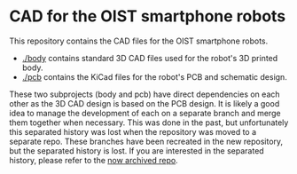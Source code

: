 # CAD for the OIST smartphone robots

This repository contains the CAD files for the OIST smartphone robots.

- [./body](./body) contains standard 3D CAD files used for the robot's 3D printed body.
- [./pcb](./pcb) contains the KiCad files for the robot's PCB and schematic design.

These two subprojects (body and pcb) have direct dependencies on each other as the 3D CAD design is based on the PCB design. It is likely a good idea to manage the development of each on a separate branch and merge them together when necessary. This was done in the past, but unfortunately this separated history was lost when the repository was moved to a separate repo. These branches have been recreated in the new repository, but the separated history is lost. If you are interested in the separated history, please refer to the [now archived repo](https://github.com/oist/smartphone-robot-archive).

